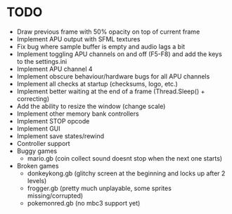 # TODO

- Draw previous frame with 50% opacity on top of current frame
- Implement APU output with SFML textures
- Fix bug where sample buffer is empty and audio lags a bit
- Implement toggling APU channels on and off (F5-F8) and add the keys to the settings.ini
- Implement APU channel 4
- Implement obscure behaviour/hardware bugs for all APU channels
- Implement all checks at startup (checksums, logo, etc.)
- Implement better waiting at the end of a frame (Thread.Sleep() + correcting)
- Add the ability to resize the window (change scale)
- Implement other memory bank controllers
- Implement STOP opcode
- Implement GUI
- Implement save states/rewind
- Controller support
- Buggy games
  - mario.gb (coin collect sound doesnt stop when the next one starts)
- Broken games
  - donkeykong.gb (glitchy screen at the beginning and locks up after 2 levels)
  - frogger.gb (pretty much unplayable, some sprites missing/corrupted)
  - pokemonred.gb (no mbc3 support yet)